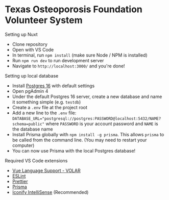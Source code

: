 # Texas Osteoporosis Foundation Volunteer System

Setting up Nuxt

- Clone repository
- Open with VS Code
- In terminal, run `npm install` (make sure Node / NPM is installed)
- Run `npm run dev` to run development server
- Navigate to `http://localhost:3000/` and you're done!

Setting up local database

- Install [Postgres 16](https://www.postgresql.org/download/) with default settings
- Open pgAdmin 4
- Under the default Postgres 16 server, create a new database and name it something simple (e.g. `testdb`)
- Create a `.env` file at the project root
- Add a new line to the `.env` file: `DATABASE_URL="postgresql://postgres:PASSWORD@localhost:5432/NAME?schema=public"` where `PASSWORD` is your account password and `NAME` is the database name
- Install Prisma globally with `npm install -g prisma`. This allows `prisma` to be called from the command line. (You may need to restart your computer)
- You can now use Prisma with the local Postgres database!

Required VS Code extensions

- [Vue Language Support - VOLAR](https://marketplace.visualstudio.com/items?itemName=Vue.volar)
- [ESLint](https://marketplace.visualstudio.com/items?itemName=dbaeumer.vscode-eslint)
- [Prettier](https://marketplace.visualstudio.com/items?itemName=esbenp.prettier-vscode)
- [Prisma](https://marketplace.visualstudio.com/items?itemName=Prisma.prisma)
- [Iconify IntelliSense](https://marketplace.visualstudio.com/items?itemName=antfu.iconify) (Recommended)
